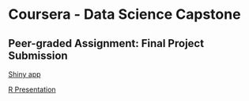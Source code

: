 # Coursera - Data Science Capstone
## Peer-graded Assignment: Final Project Submission

[Shiny app](https://tomokiito-course.shinyapps.io/Predict_next_word/)

[R Presentation](http://rpubs.com/)
